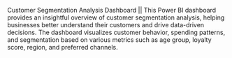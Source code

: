 Customer Segmentation Analysis Dashboard ||
This Power BI dashboard provides an insightful overview of customer segmentation analysis, helping businesses better understand their customers and drive data-driven decisions. The dashboard visualizes customer behavior, spending patterns, and segmentation based on various metrics such as age group, loyalty score, region, and preferred channels.
